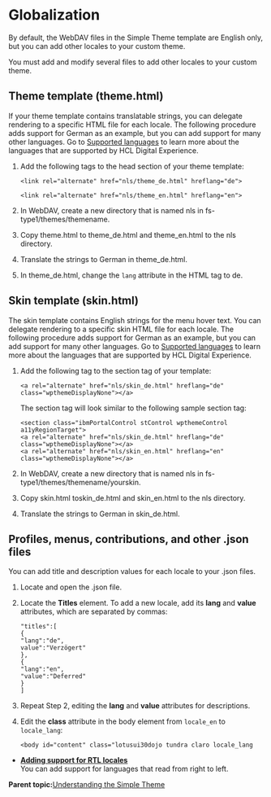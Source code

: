 # Globalization 

By default, the WebDAV files in the Simple Theme template are English only, but you can add other locales to your custom theme.

You must add and modify several files to add other locales to your custom theme.

## Theme template \(theme.html\)

If your theme template contains translatable strings, you can delegate rendering to a specific HTML file for each locale. The following procedure adds support for German as an example, but you can add support for many other languages. Go to [Supported languages](../reference/supportedlanguages.md#) to learn more about the languages that are supported by HCL Digital Experience.

1.  Add the following tags to the head section of your theme template:

    ```
    <link rel="alternate" href="nls/theme_de.html" hreflang="de">
    ```

    ```
    <link rel="alternate" href="nls/theme_en.html" hreflang="en">
    ```

2.  In WebDAV, create a new directory that is named nls in fs-type1/themes/themename.
3.  Copy theme.html to theme\_de.html and theme\_en.html to the nls directory.
4.  Translate the strings to German in theme\_de.html.
5.  In theme\_de.html, change the `lang` attribute in the HTML tag to de.

## Skin template \(skin.html\)

The skin template contains English strings for the menu hover text. You can delegate rendering to a specific skin HTML file for each locale. The following procedure adds support for German as an example, but you can add support for many other languages. Go to [Supported languages](../reference/supportedlanguages.md#) to learn more about the languages that are supported by HCL Digital Experience.

1.  Add the following tag to the section tag of your template:

    ```
    <a rel="alternate" href="nls/skin_de.html" hreflang="de" class="wpthemeDisplayNone"></a>
    ```

    The section tag will look similar to the following sample section tag:

    ```
    <section class="ibmPortalControl stControl wpthemeControl a11yRegionTarget">
    <a rel="alternate" href="nls/skin_de.html" hreflang="de" class="wpthemeDisplayNone"></a>
    <a rel="alternate" href="nls/skin_en.html" hreflang="en" class="wpthemeDisplayNone"></a>
    ```

2.  In WebDAV, create a new directory that is named nls in fs-type1/themes/themename/yourskin.
3.  Copy skin.html toskin\_de.html and skin\_en.html to the nls directory.
4.  Translate the strings to German in skin\_de.html.

## Profiles, menus, contributions, and other .json files

You can add title and description values for each locale to your .json files.

1.  Locate and open the .json file.
2.  Locate the **Titles** element. To add a new locale, add its **lang** and **value** attributes, which are separated by commas:

    ```
    "titles":[
    {
    "lang":"de",
    value":"Verzögert"
    },
    {
    "lang":"en",
    "value":"Deferred"
    }
    ]
    ```

3.  Repeat Step 2, editing the **lang** and **value** attributes for descriptions.
4.  Edit the **class** attribute in the body element from `locale_en` to `locale_lang`:

    ```
    <body id="content" class="lotusui30dojo tundra claro locale_lang
    ```


-   **[Adding support for RTL locales ](../dev-theme/themeopt_themedev_rtl_locales.md)**  
You can add support for languages that read from right to left.

**Parent topic:**[Understanding the Simple Theme ](../dev-theme/themeopt_themedev_simpletheme.md)

